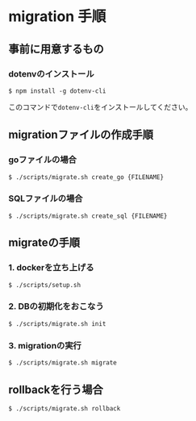 # migration 手順

## 事前に用意するもの

### dotenvのインストール

`$ npm install -g dotenv-cli`  

このコマンドで`dotenv-cli`をインストールしてください。

## migrationファイルの作成手順

### goファイルの場合

`$ ./scripts/migrate.sh create_go {FILENAME}`

### SQLファイルの場合

`$ ./scripts/migrate.sh create_sql {FILENAME}`

## migrateの手順

### 1. dockerを立ち上げる

`$ ./scripts/setup.sh`

### 2. DBの初期化をおこなう

`$ ./scripts/migrate.sh init`  

### 3. migrationの実行

`$ ./scripts/migrate.sh migrate`

## rollbackを行う場合

`$ ./scripts/migrate.sh rollback`
